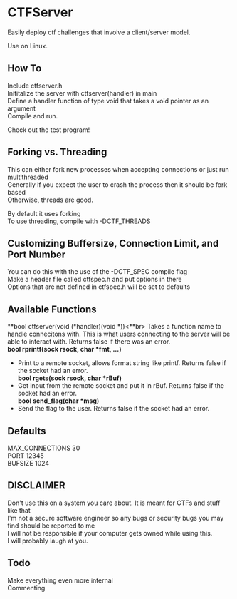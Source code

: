 CTFServer
=========
<p>Easily deploy ctf challenges that involve a client/server model.</p>
Use on Linux.

How To
------
Include ctfserver.h<br>
Inititalize the server with ctfserver(handler) in main<br>
Define a handler function of type void that takes a void pointer as an argument<br>
Compile and run.<br>

Check out the test program!

Forking vs. Threading
---------------------
This can either fork new processes when accepting connections or just run multithreaded<br>
Generally if you expect the user to crash the process then it should be fork based<br>
Otherwise, threads are good.<br>

By default it uses forking<br>
To use threading, compile with -DCTF_THREADS<br>

Customizing Buffersize, Connection Limit, and Port Number
---------------------------------------------------------
You can do this with the use of the -DCTF_SPEC compile flag<br>
Make a header file called ctfspec.h and put options in there<br>
Options that are not defined in ctfspec.h will be set to defaults<br>

Available Functions
-------------------
**bool ctfserver(void (*handler)(void *))<**br>
Takes a function name to handle connecitons with. This is what users connecting to the server will be able to interact with. Returns false if there was an error.<br>
**bool rprintf(sock rsock, char *fmt, ...)**<br>
- Print to a remote socket, allows format string like printf. Returns false if the socket had an error.<br>
**bool rgets(sock rsock, char *rBuf)**<br>
- Get input from the remote socket and put it in rBuf. Returns false if the socket had an error.<br>
**bool send_flag(char *msg)**<br>
- Send the flag to the user. Returns false if the socket had an error.<br>


Defaults
--------
MAX_CONNECTIONS 30<br>
PORT 12345<br>
BUFSIZE 1024<br>

DISCLAIMER
----------
Don't use this on a system you care about. It is meant for CTFs and stuff like that<br>
I'm not a secure software engineer so any bugs or security bugs you may find should be reported to me<br>
I will not be responsible if your computer gets owned while using this.<br>
I will probably laugh at you.<br>

Todo
----
Make everything even more internal<br>
Commenting<br>
